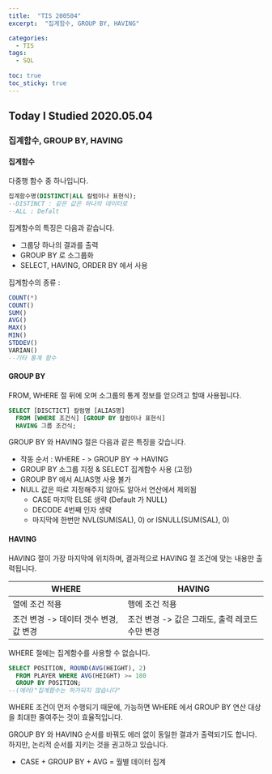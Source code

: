 ```yaml
---
title:  "TIS 200504"
excerpt:  "집계함수, GROUP BY, HAVING"

categories:
  - TIS
tags:
  - SQL
  
toc: true
toc_sticky: true
---
```


## Today I Studied 2020.05.04


### 집계함수, GROUP BY, HAVING


#### 집계함수

다중행 함수 중 하나입니다.<br> 

```sql
집계함수명(DISTINCT|ALL 칼럼이나 표현식);
--DISTINCT : 같은 값은 하나의 데이터로 
--ALL : Defalt
```

집계함수의 특징은 다음과 같습니다.
* 그룹당 하나의 결과를 출력
* GROUP BY 로 소그룹화 
* SELECT, HAVING, ORDER BY 에서 사용

집계함수의 종류 : 
```sql
COUNT(*)
COUNT()
SUM()
AVG()
MAX()
MIN()
STDDEV()
VARIAN()
--기타 통계 함수
```


#### GROUP BY 

FROM, WHERE 절 뒤에 오며 소그룹의 통계 정보를 얻으려고 할때 사용됩니다.<br>

```sql
SELECT [DISCTICT] 칼럼명 [ALIAS명]
  FROM [WHERE 조건식] [GROUP BY 칼럼이나 표현식]
  HAVING 그룹 조건식;
```

GROUP BY 와 HAVING 절은 다음과 같은 특징을 갖습니다.
* 작동 순서 : WHERE - > GROUP BY -> HAVING
* GROUP BY 소그룹 지정 & SELECT 집계함수 사용 (고정)
* GROUP BY 에서 ALIAS명 사용 불가
* NULL 값은 따로 지정해주지 않아도 알아서 연산에서 제외됨
    - CASE 마지막 ELSE 생략 (Default 가 NULL)
    - DECODE 4번째 인자 생략 
    - 마지막에 한번만 NVL(SUM(SAL), 0) or ISNULL(SUM(SAL), 0)


#### HAVING

HAVING 절이 가장 마지막에 위치하며, 결과적으로 HAVING 절 조건에 맞는 내용만 출력됩니다.<br>

WHERE | HAVING
------|---------
열에 조건 적용 | 행에 조건 적용
조건 변경 -> 데이터 갯수 변경, 값 변경 | 조건 변경 -> 값은 그래도, 출력 레코드 수만 변경

WHERE 절에는 집계함수를 사용할 수 없습니다.<br>

```sql
SELECT POSITION, ROUND(AVG(HEIGHT), 2)
  FROM PLAYER WHERE AVG(HEIGHT) >= 180 
  GROUP BY POSITION;
--(에러)"집계함수는 허가되지 않습니다" 
```

WHERE 조건이 먼저 수행되기 때문에, 가능하면 WHERE 에서 GROUP BY 연산 대상을 최대한 줄여주는 것이 효율적입니다.<br>

GROUP BY 와 HAVING 순서를 바꿔도 에러 없이 동일한 결과가 출력되기도 합니다.<br> 
하지만, 논리적 순서를 지키는 것을 권고하고 있습니다.<br>

* CASE + GROUP BY + AVG = 월별 데이터 집계  
